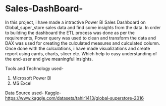 # Sales-DashBoard-

In this project, i have made a intractive Power BI Sales Dashboard on Global_super_store sales data and find some insights from the data. In order to building the dashboard the ETL process was done as per the requirements, Power query was used to clean and transform the data and DAX was used for creating the culculated measures and culculated column.
Once done with the culculations, i have made visualizations and create report using cards, charts, slicer etc.
Which help to easy understanding of the end-user and give meaningful insights.

Tools and Technology used-
1. Microsoft Power BI
2. MS Excel

Data Source used-
Kaggle- https://www.kaggle.com/datasets/tahir1413/global-superstore-2016
